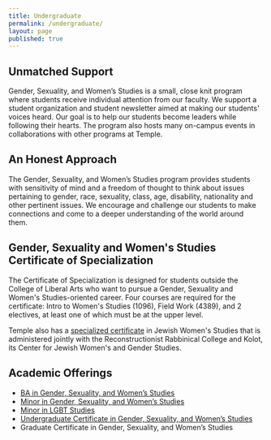 ```yaml
---
title: Undergraduate
permalink: /undergraduate/
layout: page
published: true
---
```


## Unmatched Support

Gender, Sexuality, and Women’s Studies is a small, close knit program where students receive individual attention from our faculty. We support a student organization and student newsletter aimed at making our students' voices heard. Our goal is to help our students become leaders while following their hearts. The program also hosts many on-campus events in collaborations with other programs at Temple.

## An Honest Approach

The Gender, Sexuality, and Women’s Studies program provides students with sensitivity of mind and a freedom of thought to think about issues pertaining to gender, race, sexuality, class, age, disability, nationality and other pertinent issues. We encourage and challenge our students to make connections and come to a deeper understanding of the world around them.

## Gender, Sexuality and Women's Studies Certificate of Specialization

The Certificate of Specialization is designed for students outside the College of Liberal Arts who want to pursue a Gender, Sexuality and Women's Studies-oriented career. Four courses are required for the certificate: Intro to Women's Studies (1096), Field Work (4389), and 2 electives, at least one of which must be at the upper level.

Temple also has a [specialized certificate](http://www.rrc.edu/kolot/academics/jewish-womens-studies-certificate) in Jewish Women's Studies that is administered jointly with the Reconstructionist Rabbinical College and Kolot, its Center for Jewish Women's and Gender Studies.

## Academic Offerings

- [BA in Gender, Sexuality, and Women’s Studies](http://bulletin.temple.edu/undergraduate/liberal-arts/gender-sexuality-womens-studies/ba-gender-sexuality-womens-studies/)
- [Minor in Gender, Sexuality, and Women’s Studies](http://bulletin.temple.edu/undergraduate/liberal-arts/gender-sexuality-womens-studies/minor-gender-sexuality-womens-studies/)
- [Minor in LGBT Studies](http://bulletin.temple.edu/undergraduate/liberal-arts/lesbian-gay-bisexual-transgender-lgbt-minor/#text)
- [Undergraduate Certificate in Gender, Sexuality, and Women’s Studies](http://bulletin.temple.edu/undergraduate/liberal-arts/gender-sexuality-womens-studies/certificate-gender-sexuality-womens-studies/)
- Graduate Certificate in Gender, Sexuality, and Women’s Studies
